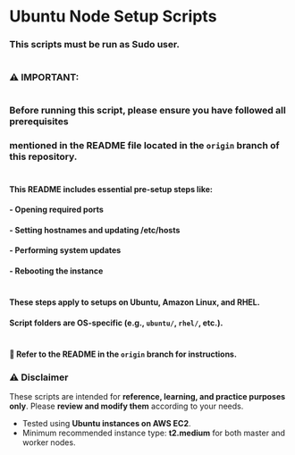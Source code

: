 # Ubuntu Node Setup Scripts
### This scripts must be run as Sudo user.
#
### ⚠️  IMPORTANT:
#
### Before running this script, please ensure you have followed all prerequisites
### mentioned in the README file located in the `origin` branch of this repository.
#
#### This README includes essential pre-setup steps like:
#### - Opening required ports
#### - Setting hostnames and updating /etc/hosts
#### - Performing system updates
#### - Rebooting the instance
#
#### These steps apply to setups on Ubuntu, Amazon Linux, and RHEL.
#### Script folders are OS-specific (e.g., `ubuntu/`, `rhel/`, etc.).
#
#### 📄 Refer to the README in the `origin` branch for instructions.


### ⚠️ Disclaimer

These scripts are intended for **reference, learning, and practice purposes only**. Please **review and modify them** according to your needs.

- Tested using **Ubuntu instances on AWS EC2**.
- Minimum recommended instance type: **t2.medium** for both master and worker nodes.
